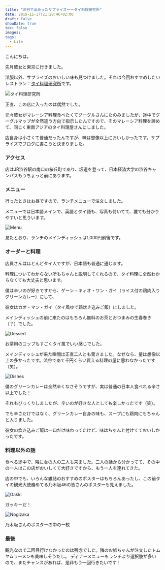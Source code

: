 ```yaml
---
title: "渋谷で出会ったサプライズーータイ料理研究所"
date: 2019-11-17T21:28:46+02:00
draft: false
showDate: true
toc: false
images:
tags:
  - Life
---
```

こんにちは。

先月彼女と東京に行きました。

洋服以外、サプライズのおいしい味も見つけました。それは今回おすすめしたいレストラン：[タイ料理研究所](http://www.sscy.co.jp/research/)です。

![タイ料理研究所](https://livedoor.blogimg.jp/nrd01/imgs/5/7/57e234fe.jpg)

正直、この店に入ったのは偶然でした。

元々彼女がマレーシア料理食べたくてグーグルさんにたのみましたが、途中でグーグルマップが全然違う方向で指示したんですので、そのマレーシア料理を諦めて、同じく東南アジアのタイ料理屋さんにしました。

店自身は小さくて普通だったんですが、味は想像以上においしかったです。サプライズでブログに書こうと決まりました。

### アクセス

店はJR渋谷駅の南口の桜丘町であり、坂道を登って、日本経済大学の渋谷キャンパスもうちょっと前にあります。

### メニュー

行ったときはお昼ですので、ランチメニューで注文しました。

メニューでは日本語メインで、英語とタイ語も、写真も付いてて、誰ても分かりやすいと思ういます。

![Menu](https://livedoor.blogimg.jp/nrd01/imgs/f/4/f4d287fa-s.jpg)

見たとおり、ランチのメインディッシュは1,000円前後です。

### オーダーと料理

店員さんはほとんどタイ人ですが、日本語も普通に通じます。

料理についてわからない所もちゃんと説明してくれるので、タイ料理に全然わからなくても大丈夫と思います。

僕は辛いのが好きですから、ゲーン・キィオ・ワン・ガイ（ライス付の鶏肉入りグリーンカレー）にして、

彼女はカオ・マン・ガイ（タイ風ゆで鶏炊き込みご飯）にしました。

メインディッシュの前に来たのはもちろん無料のお茶とおつまみの生春巻き（？）でした。

![Dessert](https://livedoor.blogimg.jp/nrd01/imgs/6/b/6b654c6d.jpg)

お茶用のコップもすごくタイ風でいい感じでした。

メインディッシュが来た瞬間は正直二人とも驚きました。なぜなら、量は想像以上の多かったです。渋谷であて千円くらい買える料理の量に思わなかったです（笑）。

![Dishes](https://livedoor.blogimg.jp/nrd01/imgs/c/f/cfde1a35-s.jpg)

僕のグリーンカレーは全然辛くなさそうですが、実は普通の日本人食べれる辛さ以上でした！

それもびっくりしましたが、辛いのが好きな人としても楽しかったです（笑）。

でも辛さだけではなく、グリーンカレー自身の味も、スープにも鶏肉にもちゃんと入りました。

彼女の炊き込みご飯は一口だけ味わってたけど、味はちゃんと付けてておいしかったです。

### 料理以外の話

食べる途中で、隣に女の人の二人も来ました。二人の話から分かってて、その中の一人はこの店がおいしくて大好きですから、もう一人を連れてきた。

店の中でも、いろんな雑誌のおすすめのポスターはもちろんあったし、この前タイの観光大使務めてる乃木坂46の皆さんのポスターも見えました。

![Gakki](https://livedoor.blogimg.jp/nrd01/imgs/7/d/7d9f0192-s.jpg)

ガッキーだ！

![Nogizaka](https://livedoor.blogimg.jp/nrd01/imgs/4/e/4e0230f3-s.jpg)

乃木坂さんのポスターの中の一枚

### 最後

観光なので二回目行けなかったのは残念でした。隣のお姉ちゃんが注文したトムヤムラーメンも美味しそうだし。
ディナーメニューもランチより選択肢が多いので、またチャンスがあれば、是非もう一回行きたいです！

